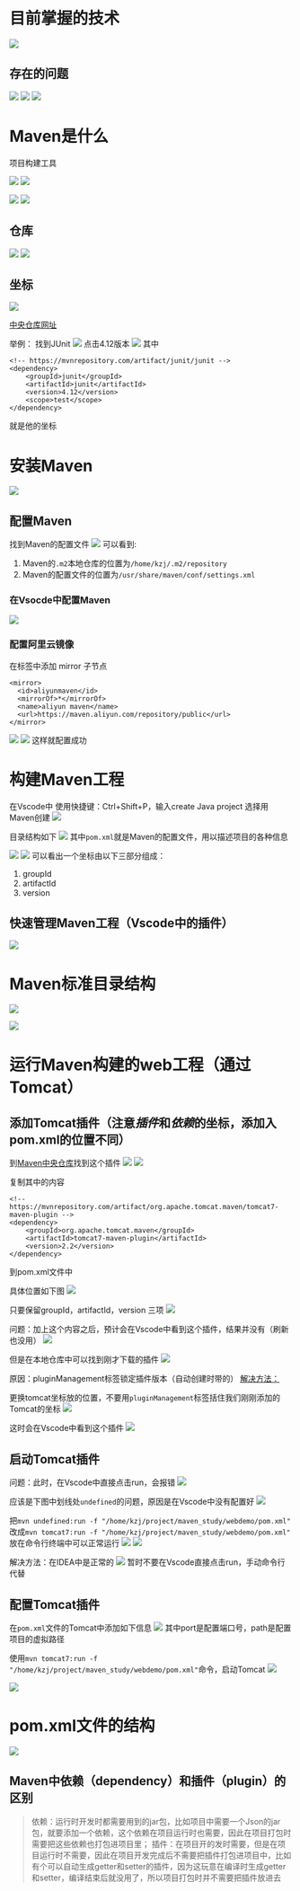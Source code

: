 # 目前掌握的技术

![](2022-12-18-21-09-07.png)

## 存在的问题

![](2022-12-18-21-24-14.png)
![](2022-12-18-21-25-29.png)
![](2022-12-18-21-25-56.png)

# Maven是什么

项目构建工具

![](2022-12-18-21-30-50.png)
![](2022-12-18-21-31-57.png)

![](2022-12-20-22-04-25.png)
![](2022-12-20-22-06-45.png)

## 仓库

![](2022-12-20-22-17-22.png)
![](2022-12-20-22-18-08.png)

## 坐标

![](2022-12-20-22-29-02.png)

[中央仓库网址](https://mvnrepository.com/)

举例：
找到JUnit
![](2022-12-20-22-25-28.png)
点击4.12版本
![](2022-12-20-22-26-24.png)
其中
```
<!-- https://mvnrepository.com/artifact/junit/junit -->
<dependency>
    <groupId>junit</groupId>
    <artifactId>junit</artifactId>
    <version>4.12</version>
    <scope>test</scope>
</dependency>
```
就是他的坐标

# 安装Maven

![](2022-12-20-22-10-45.png)

## 配置Maven

找到Maven的配置文件
![](2022-12-20-22-33-43.png)
可以看到:
1. Maven的```.m2```本地仓库的位置为```/home/kzj/.m2/repository```
2. Maven的配置文件的位置为```/usr/share/maven/conf/settings.xml```

### 在Vsocde中配置Maven

![](2022-12-21-13-45-44.png)

### 配置阿里云镜像

在<mirrors></mirrors>标签中添加 mirror 子节点
```
<mirror>
  <id>aliyunmaven</id>
  <mirrorOf>*</mirrorOf>
  <name>aliyun maven</name>
  <url>https://maven.aliyun.com/repository/public</url>
</mirror>
```
![](2022-12-21-16-07-23.png)
![](2022-12-21-16-07-06.png)
这样就配置成功

# 构建Maven工程

在Vscode中
使用快捷键：Ctrl+Shift+P，输入create Java project
选择用Maven创建
![](2022-12-18-21-38-16.png)

目录结构如下
![](2022-12-20-22-54-34.png)
其中```pom.xml```就是Maven的配置文件，用以描述项目的各种信息

![](2022-12-20-23-04-43.png)
![](2022-12-20-23-02-34.png)
可以看出一个坐标由以下三部分组成：
1. groupId
2. artifactId
3. version

## 快速管理Maven工程（Vscode中的插件）

![](2022-12-21-13-49-28.png)
   
# Maven标准目录结构

![](2022-12-21-13-39-24.png)

![](2022-12-21-13-42-33.png)

# 运行Maven构建的web工程（通过Tomcat）

## 添加Tomcat插件（注意*插件*和*依赖*的坐标，添加入pom.xml的位置不同）

到[Maven中央仓库](https://mvnrepository.com/)找到这个插件
![](2022-12-21-14-05-38.png)
![](2022-12-21-14-06-46.png)

复制其中的内容
```
<!-- https://mvnrepository.com/artifact/org.apache.tomcat.maven/tomcat7-maven-plugin -->
<dependency>
    <groupId>org.apache.tomcat.maven</groupId>
    <artifactId>tomcat7-maven-plugin</artifactId>
    <version>2.2</version>
</dependency>
```
到pom.xml文件中

具体位置如下图
![](2022-12-21-14-09-48.png)

只要保留groupId，artifactId，version 三项
![](2022-12-21-14-53-42.png)

问题：加上这个内容之后，预计会在Vscode中看到这个插件，结果并没有（刷新也没用）
![](2022-12-21-14-50-04.png)

但是在本地仓库中可以找到刚才下载的插件
![](2022-12-21-14-42-02.png)

原因：pluginManagement标签锁定插件版本（自动创建时带的）
[解决方法：](https://blog.csdn.net/Laputa219/article/details/102638415)

更换tomcat坐标放的位置，不要用```pluginManagement```标签括住我们刚刚添加的Tomcat的坐标
![](2022-12-21-14-55-40.png)

这时会在Vscode中看到这个插件
![](2022-12-21-14-58-58.png)

## 启动Tomcat插件

问题：此时，在Vscode中直接点击run，会报错
![](2022-12-21-15-06-35.png)

应该是下图中划线处```undefined```的问题，原因是在Vscode中没有配置好
![](2022-12-21-15-07-59.png)

把```mvn undefined:run -f "/home/kzj/project/maven_study/webdemo/pom.xml"```
改成```mvn tomcat7:run -f "/home/kzj/project/maven_study/webdemo/pom.xml"```
放在命令行终端中可以正常运行
![](2022-12-21-15-13-47.png)
![](2022-12-21-15-15-27.png)

解决方法：在IDEA中是正常的
![](2022-12-21-15-24-24.png)
暂时不要在Vscode直接点击run，手动命令行代替

## 配置Tomcat插件

在```pom.xml```文件的Tomcat中添加如下信息
![](2022-12-21-15-33-46.png)
其中port是配置端口号，path是配置项目的虚拟路径

使用```mvn tomcat7:run -f "/home/kzj/project/maven_study/webdemo/pom.xml"```命令，启动Tomcat
![](2022-12-21-15-30-31.png)

![](2022-12-21-15-37-47.png)    

# pom.xml文件的结构

![](2022-12-21-15-44-41.png)

## Maven中依赖（dependency）和插件（plugin）的区别

> 依赖：运行时开发时都需要用到的jar包，比如项目中需要一个Json的jar包，就要添加一个依赖，这个依赖在项目运行时也需要，因此在项目打包时需要把这些依赖也打包进项目里；
> 插件：在项目开的发时需要，但是在项目运行时不需要，因此在项目开发完成后不需要把插件打包进项目中，比如有个可以自动生成getter和setter的插件，因为这玩意在编译时生成getter和setter，编译结束后就没用了，所以项目打包时并不需要把插件放进去
